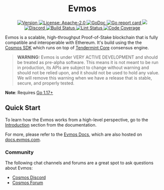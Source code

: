 <!--
parent:
  order: false
-->

<div align="center">
  <h1> Evmos </h1>
</div>

<div align="center">
  <a href="https://github.com/tharsis/evmos/releases/latest">
    <img alt="Version" src="https://img.shields.io/github/tag/tharsis/evmos.svg" />
  </a>
  <a href="https://github.com/tharsis/evmos/blob/main/LICENSE">
    <img alt="License: Apache-2.0" src="https://img.shields.io/github/license/tharsis/evmos.svg" />
  </a>
  <a href="https://pkg.go.dev/github.com/tharsis/evmos?tab=doc">
    <img alt="GoDoc" src="https://godoc.org/github.com/tharsis/evmos?status.svg" />
  </a>
  <a href="https://goreportcard.com/report/github.com/tharsis/evmos">
    <img alt="Go report card" src="https://goreportcard.com/badge/github.com/tharsis/evmos"/>
  </a>
  <a href="https://bestpractices.coreinfrastructure.org/projects/5018">
    <img src="https://bestpractices.coreinfrastructure.org/projects/5018/badge">
  </a>
</div>
<div align="center">
  <a href="https://discord.gg/AzefAFd">
    <img alt="Discord" src="https://img.shields.io/discord/669268347736686612.svg" />
  </a>
  <a href="https://github.com/tharsis/evmos/actions?query=workflow%3ABuild">
    <img alt="Build Status" src="https://github.com/tharsis/evmos/workflows/Build/badge.svg" />
  </a>
  <a href="https://github.com/tharsis/evmos/actions?query=workflow%3ALint">
    <img alt="Lint Status" src="https://github.com/tharsis/evmos/workflows/Lint/badge.svg" />
  </a>
  <a href="https://codecov.io/gh/tharsis/evmos">
    <img alt="Code Coverage" src="https://codecov.io/gh/tharsis/evmos/branch/main/graph/badge.svg?token=6peOasOSxP" />
  </a>
</div>

Evmos is a scalable, high-throughput Proof-of-Stake blockchain that is fully compatible and
interoperable with Ethereum. It's build using the the [Cosmos SDK](https://github.com/cosmos/cosmos-sdk/) which runs on top of [Tendermint Core](https://github.com/tendermint/tendermint) consensus engine.

> **WARNING:** Evmos is under VERY ACTIVE DEVELOPMENT and should be treated as pre-alpha software. This means it is not meant to be run in production, its APIs are subject to change without warning and should not be relied upon, and it should not be used to hold any value. We will remove this warning when we have a release that is stable, secure, and properly tested.

**Note**: Requires [Go 1.17+](https://golang.org/dl/)

## Quick Start

To learn how the Evmos works from a high-level perspective, go to the [Introduction](./docs/intro/overview.md) section from the documentation.

For more, please refer to the [Evmos Docs](./docs/), which are also hosted on [docs.evmos.com](https://docs.evmos.com/).

### Community

The following chat channels and forums are a great spot to ask questions about Evmos:

- [Cosmos Discord](https://discord.gg/W8trcGV)
- [Cosmos Forum](https://forum.cosmos.network)
